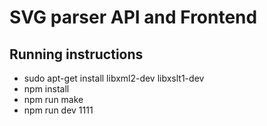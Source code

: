 # SVG parser API and Frontend

## Running instructions
* sudo apt-get install libxml2-dev libxslt1-dev
* npm install
* npm run make
* npm run dev 1111